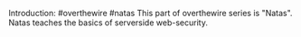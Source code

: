 Introduction:
#overthewire #natas
This part of overthewire series is "Natas".
Natas teaches the basics of serverside web-security.
